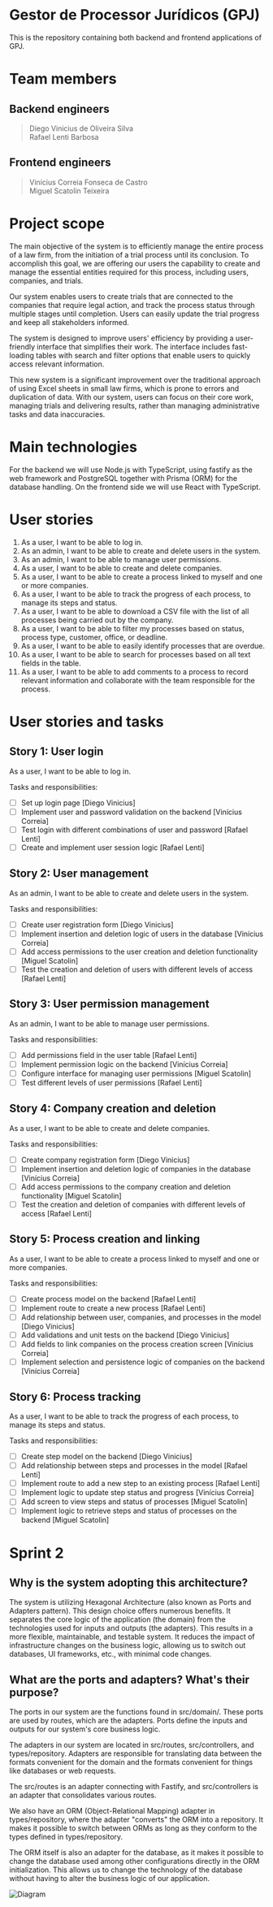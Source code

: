 # Gestor de Processor Jurídicos (GPJ)

This is the repository containing both backend and frontend applications of GPJ.


# Team members

## Backend engineers

> Diego Vinicius de Oliveira Silva<br>
> Rafael Lenti Barbosa

## Frontend engineers

> Vinícius Correia Fonseca de Castro<br>
> Miguel Scatolin Teixeira

# Project scope

The main objective of the system is to efficiently manage the entire process of a law firm, from the initiation of a trial process until its conclusion. To accomplish this goal, we are offering our users the capability to create and manage the essential entities required for this process, including users, companies, and trials.

Our system enables users to create trials that are connected to the companies that require legal action, and track the process status through multiple stages until completion. Users can easily update the trial progress and keep all stakeholders informed.

The system is designed to improve users' efficiency by providing a user-friendly interface that simplifies their work. The interface includes fast-loading tables with search and filter options that enable users to quickly access relevant information.

This new system is a significant improvement over the traditional approach of using Excel sheets in small law firms, which is prone to errors and duplication of data. With our system, users can focus on their core work, managing trials and delivering results, rather than managing administrative tasks and data inaccuracies.

# Main technologies

For the backend we will use Node.js with TypeScript, using fastify as the web framework and PostgreSQL together with Prisma (ORM) for the database handling.
On the frontend side we will use React with TypeScript.

# User stories

1. As a user, I want to be able to log in.
2. As an admin, I want to be able to create and delete users in the system.
3. As an admin, I want to be able to manage user permissions.
4. As a user, I want to be able to create and delete companies.
5. As a user, I want to be able to create a process linked to myself and one or more companies.
6. As a user, I want to be able to track the progress of each process, to manage its steps and status.
7. As a user, I want to be able to download a CSV file with the list of all processes being carried out by the company.
8. As a user, I want to be able to filter my processes based on status, process type, customer, office, or deadline.
9. As a user, I want to be able to easily identify processes that are overdue.
10. As a user, I want to be able to search for processes based on all text fields in the table.
11. As a user, I want to be able to add comments to a process to record relevant information and collaborate with the team responsible for the process.

# User stories and tasks

## Story 1: User login
As a user, I want to be able to log in.

Tasks and responsibilities:

- [ ] Set up login page [Diego Vinicius]
- [ ] Implement user and password validation on the backend [Vinícius Correia]
- [ ] Test login with different combinations of user and password [Rafael Lenti]
- [ ] Create and implement user session logic [Rafael Lenti]

## Story 2: User management
As an admin, I want to be able to create and delete users in the system.

Tasks and responsibilities:

- [ ] Create user registration form [Diego Vinicius]
- [ ] Implement insertion and deletion logic of users in the database [Vinícius Correia]
- [ ] Add access permissions to the user creation and deletion functionality [Miguel Scatolin]
- [ ] Test the creation and deletion of users with different levels of access [Rafael Lenti]

## Story 3: User permission management
As an admin, I want to be able to manage user permissions.

Tasks and responsibilities:

- [ ] Add permissions field in the user table [Rafael Lenti]
- [ ] Implement permission logic on the backend [Vinícius Correia]
- [ ] Configure interface for managing user permissions [Miguel Scatolin]
- [ ] Test different levels of user permissions [Rafael Lenti]

## Story 4: Company creation and deletion
As a user, I want to be able to create and delete companies.

Tasks and responsibilities:

- [ ] Create company registration form [Diego Vinicius]
- [ ] Implement insertion and deletion logic of companies in the database [Vinícius Correia]
- [ ] Add access permissions to the company creation and deletion functionality [Miguel Scatolin]
- [ ] Test the creation and deletion of companies with different levels of access [Rafael Lenti]

## Story 5: Process creation and linking
As a user, I want to be able to create a process linked to myself and one or more companies.

Tasks and responsibilities:

- [ ] Create process model on the backend [Rafael Lenti]
- [ ] Implement route to create a new process [Rafael Lenti]
- [ ] Add relationship between user, companies, and processes in the model [Diego Vinicius]
- [ ] Add validations and unit tests on the backend [Diego Vinicius]
- [ ] Add fields to link companies on the process creation screen [Vinícius Correia]
- [ ] Implement selection and persistence logic of companies on the backend [Vinícius Correia]

## Story 6: Process tracking
As a user, I want to be able to track the progress of each process, to manage its steps and status.

Tasks and responsibilities:

- [ ] Create step model on the backend [Diego Vinicius]
- [ ] Add relationship between steps and processes in the model [Rafael Lenti]
- [ ] Implement route to add a new step to an existing process [Rafael Lenti]
- [ ] Implement logic to update step status and progress [Vinícius Correia]
- [ ] Add screen to view steps and status of processes [Miguel Scatolin]
- [ ] Implement logic to retrieve steps and status of processes on the backend [Miguel Scatolin]

# Sprint 2

## Why is the system adopting this architecture?
The system is utilizing Hexagonal Architecture (also known as Ports and Adapters pattern). This design choice offers numerous benefits. It separates the core logic of the application (the domain) from the technologies used for inputs and outputs (the adapters). This results in a more flexible, maintainable, and testable system. It reduces the impact of infrastructure changes on the business logic, allowing us to switch out databases, UI frameworks, etc., with minimal code changes.

## What are the ports and adapters? What's their purpose?
The ports in our system are the functions found in src/domain/. These ports are used by routes, which are the adapters. Ports define the inputs and outputs for our system's core business logic.

The adapters in our system are located in src/routes, src/controllers, and types/repository. Adapters are responsible for translating data between the formats convenient for the domain and the formats convenient for things like databases or web requests.

The src/routes is an adapter connecting with Fastify, and src/controllers is an adapter that consolidates various routes.

We also have an ORM (Object-Relational Mapping) adapter in types/repository, where the adapter "converts" the ORM into a repository. It makes it possible to switch between ORMs as long as they conform to the types defined in types/repository.

The ORM itself is also an adapter for the database, as it makes it possible to change the database used among other configurations directly in the ORM initialization. This allows us to change the technology of the database without having to alter the business logic of our application.

![Diagram](diagrams/hexagonal_architecture.png)
